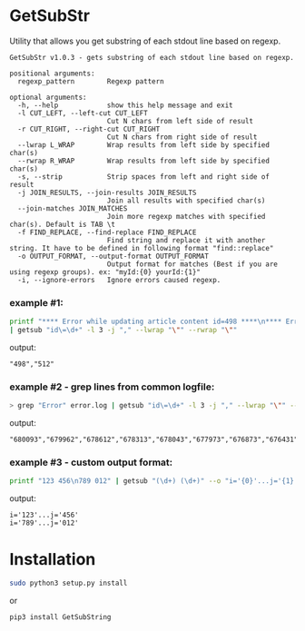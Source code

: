 # GetSubStr

Utility that allows you get substring of each stdout line based on regexp.

```
GetSubStr v1.0.3 - gets substring of each stdout line based on regexp.

positional arguments:
  regexp_pattern        Regexp pattern

optional arguments:
  -h, --help            show this help message and exit
  -l CUT_LEFT, --left-cut CUT_LEFT
                        Cut N chars from left side of result
  -r CUT_RIGHT, --right-cut CUT_RIGHT
                        Cut N chars from right side of result
  --lwrap L_WRAP        Wrap results from left side by specified char(s)
  --rwrap R_WRAP        Wrap results from left side by specified char(s)
  -s, --strip           Strip spaces from left and right side of result
  -j JOIN_RESULTS, --join-results JOIN_RESULTS
                        Join all results with specified char(s)
  --join-matches JOIN_MATCHES
                        Join more regexp matches with specified char(s). Default is TAB \t
  -f FIND_REPLACE, --find-replace FIND_REPLACE
                        Find string and replace it with another string. It have to be defined in following format "find::replace"
  -o OUTPUT_FORMAT, --output-format OUTPUT_FORMAT
                        Output format for matches (Best if you are using regexp groups). ex: "myId:{0} yourId:{1}"
  -i, --ignore-errors   Ignore errors caused regexp.
  ```
  
### example #1:
```bash
printf "**** Error while updating article content id=498 ****\n**** Error while updating article content id=512 ****\n" \
| getsub "id\=\d+" -l 3 -j "," --lwrap "\"" --rwrap "\""
```
output:
```
"498","512"
```

### example #2 - grep lines from common logfile:
```bash
> grep "Error" error.log | getsub "id\=\d+" -l 3 -j "," --lwrap "\"" --rwrap "\""
```
output:
```
"680093","679962","678612","678313","678043","677973","676873","676431","675696"
```

### example #3 - custom output format:
```bash
printf "123 456\n789 012" | getsub "(\d+) (\d+)" --o "i='{0}'...j='{1}'"
```
output:
```
i='123'...j='456'
i='789'...j='012'
```


# Installation
```bash
sudo python3 setup.py install
```
or
```bash
pip3 install GetSubString
```
